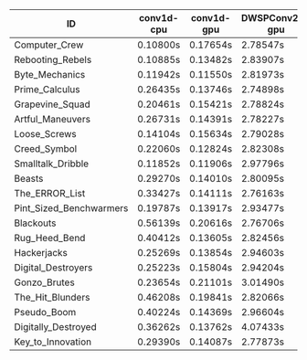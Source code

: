 |ID|conv1d-cpu|conv1d-gpu|DWSPConv2D-gpu|gemm-gpu|avg|
|-|-|-|-|-|-|
|Computer_Crew|0.10800s|0.17654s|2.78547s|1.65955s|1.18239s|
|Rebooting_Rebels|0.10885s|0.13482s|2.83907s|1.66895s|1.18792s|
|Byte_Mechanics|0.11942s|0.11550s|2.81973s|1.75911s|1.20344s|
|Prime_Calculus|0.26435s|0.13746s|2.74898s|1.66345s|1.20356s|
|Grapevine_Squad|0.20461s|0.15421s|2.78824s|1.69169s|1.20969s|
|Artful_Maneuvers|0.26731s|0.14391s|2.78227s|1.70023s|1.22343s|
|Loose_Screws|0.14104s|0.15634s|2.79028s|1.81530s|1.22574s|
|Creed_Symbol|0.22060s|0.12824s|2.82308s|1.74703s|1.22974s|
|Smalltalk_Dribble|0.11852s|0.11906s|2.97796s|1.75352s|1.24226s|
|Beasts|0.29270s|0.14010s|2.80095s|1.85643s|1.27255s|
|The_ERROR_List|0.33427s|0.14111s|2.76163s|1.87021s|1.27680s|
|Pint_Sized_Benchwarmers|0.19787s|0.13917s|2.93477s|1.89378s|1.29140s|
|Blackouts|0.56139s|0.20616s|2.76706s|1.65020s|1.29620s|
|Rug_Heed_Bend|0.40412s|0.13605s|2.82456s|1.83896s|1.30092s|
|Hackerjacks|0.25269s|0.13854s|2.94603s|1.86762s|1.30122s|
|Digital_Destroyers|0.25223s|0.15804s|2.94204s|1.89262s|1.31123s|
|Gonzo_Brutes|0.23654s|0.21101s|3.01490s|1.89184s|1.33857s|
|The_Hit_Blunders|0.46208s|0.19841s|2.82066s|1.87624s|1.33935s|
|Pseudo_Boom|0.40224s|0.14369s|2.96604s|1.90323s|1.35380s|
|Digitally_Destroyed|0.36262s|0.13762s|4.07433s|2.51458s|1.77229s|
|Key_to_Innovation|0.29390s|0.14087s|2.77873s|infs|infs|

